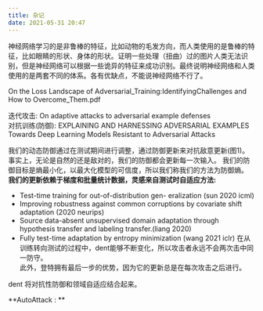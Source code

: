 ```yaml
---
title: 杂记
date: 2021-05-31 20:47
---
```

神经网络学习的是非鲁棒的特征，比如动物的毛发方向，而人类使用的是鲁棒的特征，比如眼睛的形状、身体的形状。证明一些处理（扭曲）过的图片人类无法识别，但是神经网络可以根据一些诡异的特征来成功识别。最终说明神经网络和人类使用的是两套不同的体系。各有优缺点，不能说神经网络不行了。  

On the Loss Landscape of Adversarial_Training:IdentifyingChallenges and How to Overcome_Them.pdf

迭代攻击:
On adaptive attacks to adversarial example defenses  
对抗训练(防御):
EXPLAINING AND HARNESSING ADVERSARIAL EXAMPLES
Towards Deep Learning Models Resistant to Adversarial Attacks  

我们的动态防御通过在测试期间进行调整，通过防御更新来对抗敌意更新(图1)。
事实上，无论是自然的还是敌对的，我们的防御都会更新每一次输入。
我们的防御目标是熵最小化，以最大化模型的可信度，所以我们称我们的方法为防御熵。
**我们的更新依赖于梯度和批量统计数据，灵感来自测试时自适应方法:**
- Test-time training for out-of-distribution gen- eralization (sun 2020 icml)
- Improving robustness against common corruptions by covariate shift adaptation (2020 neurips)
- Source data-absent unsupervised domain adaptation through hypothesis transfer and labeling transfer.(liang 2020)
- Fully test-time adaptation by entropy minimization (wang 2021 iclr)
在从训练转向测试的过程中，dent能够不断变化，所以攻击者永远不会两次击中同一防守。  
此外，登特拥有最后一步的优势，因为它的更新总是在每次攻击之后进行。

dent 将对抗性防御和领域自适应结合起来。

**AutoAttack : **
